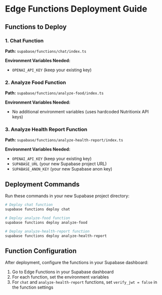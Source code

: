 # Edge Functions Deployment Guide

## Functions to Deploy

### 1. Chat Function
**Path:** `supabase/functions/chat/index.ts`

**Environment Variables Needed:**
- `OPENAI_API_KEY` (keep your existing key)

### 2. Analyze Food Function  
**Path:** `supabase/functions/analyze-food/index.ts`

**Environment Variables Needed:**
- No additional environment variables (uses hardcoded Nutritionix API keys)

### 3. Analyze Health Report Function
**Path:** `supabase/functions/analyze-health-report/index.ts`

**Environment Variables Needed:**
- `OPENAI_API_KEY` (keep your existing key)
- `SUPABASE_URL` (your new Supabase project URL)
- `SUPABASE_ANON_KEY` (your new Supabase anon key)

## Deployment Commands

Run these commands in your new Supabase project directory:

```bash
# Deploy chat function
supabase functions deploy chat

# Deploy analyze-food function  
supabase functions deploy analyze-food

# Deploy analyze-health-report function
supabase functions deploy analyze-health-report
```

## Function Configuration

After deployment, configure the functions in your Supabase dashboard:

1. Go to Edge Functions in your Supabase dashboard
2. For each function, set the environment variables
3. For `chat` and `analyze-health-report` functions, set `verify_jwt = false` in the function settings
